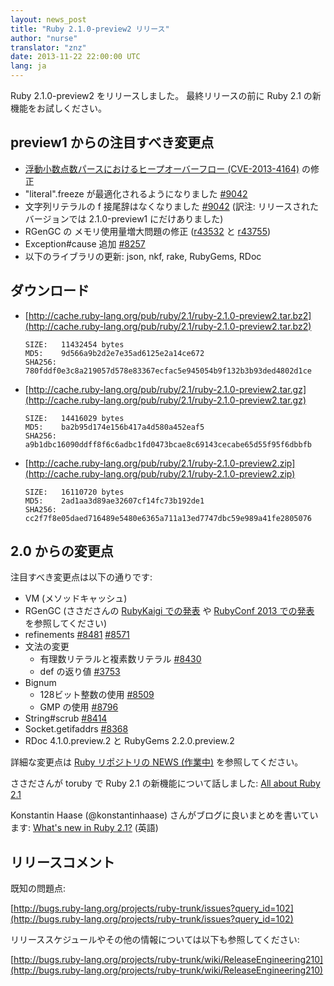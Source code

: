 ```yaml
---
layout: news_post
title: "Ruby 2.1.0-preview2 リリース"
author: "nurse"
translator: "znz"
date: 2013-11-22 22:00:00 UTC
lang: ja
---
```


Ruby 2.1.0-preview2 をリリースしました。
最終リリースの前に Ruby 2.1 の新機能をお試しください。

## preview1 からの注目すべき変更点

* [浮動小数点数パースにおけるヒープオーバーフロー (CVE-2013-4164)](https://www.ruby-lang.org/ja/news/2013/11/22/heap-overflow-in-floating-point-parsing-cve-2013-4164/) の修正
* "literal".freeze が最適化されるようになりました [#9042](https://bugs.ruby-lang.org/issues/9042)
* 文字列リテラルの f 接尾辞はなくなりました [#9042](https://bugs.ruby-lang.org/issues/9042) (訳注: リリースされたバージョンでは 2.1.0-preview1 にだけありました)
* RGenGC の メモリ使用量増大問題の修正 ([r43532](http://svn.ruby-lang.org/cgi-bin/viewvc.cgi?view=rev&revision=43532) と [r43755](http://svn.ruby-lang.org/cgi-bin/viewvc.cgi?view=rev&revision=43755))
* Exception#cause 追加 [#8257](https://bugs.ruby-lang.org/issues/8257)
* 以下のライブラリの更新: json, nkf, rake, RubyGems, RDoc

## ダウンロード

* [http://cache.ruby-lang.org/pub/ruby/2.1/ruby-2.1.0-preview2.tar.bz2](http://cache.ruby-lang.org/pub/ruby/2.1/ruby-2.1.0-preview2.tar.bz2)

      SIZE:   11432454 bytes
      MD5:    9d566a9b2d2e7e35ad6125e2a14ce672
      SHA256: 780fddf0e3c8a219057d578e83367ecfac5e945054b9f132b3b93ded4802d1ce

* [http://cache.ruby-lang.org/pub/ruby/2.1/ruby-2.1.0-preview2.tar.gz](http://cache.ruby-lang.org/pub/ruby/2.1/ruby-2.1.0-preview2.tar.gz)

      SIZE:   14416029 bytes
      MD5:    ba2b95d174e156b417a4d580a452eaf5
      SHA256: a9b1dbc16090ddff8f6c6adbc1fd0473bcae8c69143cecabe65d55f95f6dbbfb

* [http://cache.ruby-lang.org/pub/ruby/2.1/ruby-2.1.0-preview2.zip](http://cache.ruby-lang.org/pub/ruby/2.1/ruby-2.1.0-preview2.zip)

      SIZE:   16110720 bytes
      MD5:    2ad1aa3d89ae32607cf14fc73b192de1
      SHA256: cc2f7f8e05daed716489e5480e6365a711a13ed7747dbc59e989a41fe2805076

## 2.0 からの変更点

注目すべき変更点は以下の通りです:

* VM (メソッドキャッシュ)
* RGenGC (ささださんの [RubyKaigi での発表](http://rubykaigi.org/2013/talk/S73) や [RubyConf 2013 での発表](http://www.atdot.net/~ko1/activities/rubyconf2013-ko1_pub.pdf) を参照してください)
* refinements [#8481](https://bugs.ruby-lang.org/issues/8481) [#8571](https://bugs.ruby-lang.org/issues/8571)
* 文法の変更
  * 有理数リテラルと複素数リテラル [#8430](https://bugs.ruby-lang.org/issues/8430)
  * def の返り値 [#3753](https://bugs.ruby-lang.org/issues/3753)
* Bignum
  * 128ビット整数の使用 [#8509](https://bugs.ruby-lang.org/issues/8509)
  * GMP の使用 [#8796](https://bugs.ruby-lang.org/issues/8796)
* String#scrub [#8414](https://bugs.ruby-lang.org/issues/8414)
* Socket.getifaddrs [#8368](https://bugs.ruby-lang.org/issues/8368)
* RDoc 4.1.0.preview.2 と RubyGems 2.2.0.preview.2

詳細な変更点は [Ruby リポジトリの NEWS (作業中)](https://github.com/ruby/ruby/blob/v2_1_0_preview2/NEWS) を参照してください。

ささださんが toruby で Ruby 2.1 の新機能について話しました: [All about Ruby 2.1](http://www.atdot.net/~ko1/activities/toruby05-ko1.pdf)

Konstantin Haase (@konstantinhaase) さんがブログに良いまとめを書いています: [What's new in Ruby 2.1?](http://rkh.im/ruby-2.1) (英語)

## リリースコメント

既知の問題点:

[http://bugs.ruby-lang.org/projects/ruby-trunk/issues?query_id=102](http://bugs.ruby-lang.org/projects/ruby-trunk/issues?query_id=102)

リリーススケジュールやその他の情報については以下も参照してください:

[http://bugs.ruby-lang.org/projects/ruby-trunk/wiki/ReleaseEngineering210](http://bugs.ruby-lang.org/projects/ruby-trunk/wiki/ReleaseEngineering210)
